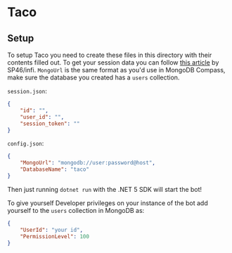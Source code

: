 # Taco

## Setup
To setup Taco you need to create these files in this directory with their contents filled out.
To get your session data you can follow [this article](https://rvf.geist.ga/posts/Getting-Session-Data) by SP46/infi.
`MongoUrl` is the same format as you'd use in MongoDB Compass, make sure the database you created has a `users` collection.

`session.json`:
```json
{
	"id": "",
	"user_id": "",
	"session_token": ""
}
```
`config.json`:
```json
{
    "MongoUrl": "mongodb://user:password@host",
    "DatabaseName": "taco"
}
```
Then just running `dotnet run` with the .NET 5 SDK will start the bot!

To give yourself Developer privileges on your instance of the bot add yourself to the `users` collection in MongoDB as:
```json
{
    "UserId": "your id",
    "PermissionLevel": 100
}
```